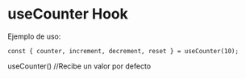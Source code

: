 # useCounter Hook

Ejemplo de uso: 

```
const { counter, increment, decrement, reset } = useCounter(10);

```

useCounter() //Recibe un valor por defecto